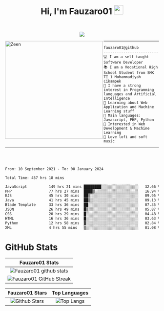 <h1 align="center">
Hi, I'm Fauzaro01
  <img src="https://media.giphy.com/media/hvRJCLFzcasrR4ia7z/giphy.gif" width="30"></h1>
<br/>

<p align="center">
  <a href="https://github.com/DenverCoder1/readme-typing-svg">
    <img src="https://readme-typing-svg.herokuapp.com?lines=Chill%20and%20Coding;Full+Stack+Web+Developer;Student;Software%20Develover;Always%20learning%20new%20things&center=true&width=380&height=45"></a>
</p>

<img align="left" src="https://media.tenor.com/LNrMsLTFICEAAAAi/elysia.gif" alt="Zeen" width="320" height="320" />
<hr>

```
fauzaro01@github
-------------------------
💻 I am a self taught Software Developer
📚 I am a Vocational High School Student from SMK TI 1 Muhammadiyah Cikampek
📝 I have a strong interest in Programming languages and Artificial Intelligence
🌱 Learning about Web Application and Machine Learning stuff
🌟 Main languages: Javascript, PHP, Python
🚩 Interested in Web Development & Machine Learning
🎵 Love lofi and soft music 
```

<hr>
<br>
<br>
<div align="left">
<!--START_SECTION:waka-->

```txt
From: 10 September 2021 - To: 08 January 2024

Total Time: 457 hrs 18 mins

JavaScript          149 hrs 21 mins ████████░░░░░░░░░░░░░░░░░   32.66 %
PHP                 77 hrs 27 mins  ████▒░░░░░░░░░░░░░░░░░░░░   16.94 %
EJS                 45 hrs 30 mins  ██▒░░░░░░░░░░░░░░░░░░░░░░   09.95 %
Java                41 hrs 45 mins  ██▒░░░░░░░░░░░░░░░░░░░░░░   09.13 %
Blade Template      33 hrs 36 mins  ██░░░░░░░░░░░░░░░░░░░░░░░   07.35 %
JSON                26 hrs 49 mins  █▒░░░░░░░░░░░░░░░░░░░░░░░   05.87 %
CSS                 20 hrs 29 mins  █░░░░░░░░░░░░░░░░░░░░░░░░   04.48 %
HTML                16 hrs 36 mins  █░░░░░░░░░░░░░░░░░░░░░░░░   03.63 %
Python              12 hrs 58 mins  ▓░░░░░░░░░░░░░░░░░░░░░░░░   02.84 %
XML                 4 hrs 55 mins   ▒░░░░░░░░░░░░░░░░░░░░░░░░   01.08 %
```

<!--END_SECTION:waka-->
</div>

# GitHub Stats

|                                                            Fauzaro01 Stats                                                            |
| :--------------------------------------------------------------------------------------------------------------------------------------------: |
|        ![Fauzaro01 github stats](https://github-readme-stats.vercel.app/api?username=Fauzaro01&show_icons=true&theme=algolia)        |
|              ![Fauzaro01 GitHub Streak](https://github-readme-streak-stats.herokuapp.com/?user=Fauzaro01&theme=algolia)              |

|                                                                                              Fauzaro01 Stars                                                                                              |                                                           Top Languages                                                           |
| :----------------------------------------------------------------------------------------------------------------------------------------------------------------------------------------------------------------: | :-------------------------------------------------------------------------------------------------------------------------------: |
| ![Github Stars](https://github-readme-stats.vercel.app/api?username=Fauzaro01&show_icons=true&locale=en&count_private=true&hide_rank=true&custom_title=My%20GitHub%20Stats&disable_animations=true&theme=algolia) | ![Top Langs](https://github-readme-stats.vercel.app/api/top-langs/?username=Fauzaro01&langs_count=8&theme=algolia&layout=compact) |


